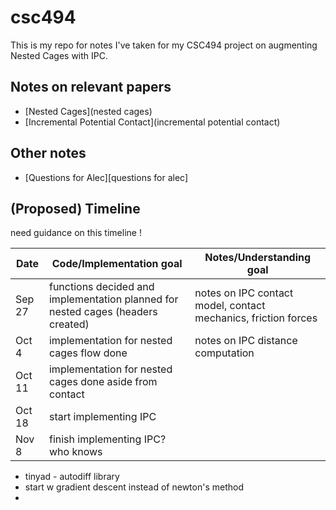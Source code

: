 # csc494

This is my repo for notes I've taken for my CSC494 project on augmenting Nested Cages with IPC.

## Notes on relevant papers

- [Nested Cages](nested cages)
- [Incremental Potential Contact](incremental potential contact)

## Other notes

- [Questions for Alec][questions for alec]

## (Proposed) Timeline

need guidance on this timeline !

| Date   | Code/Implementation goal                                     | Notes/Understanding goal                                     |
| ------ | ------------------------------------------------------------ | ------------------------------------------------------------ |
| Sep 27 | functions decided and implementation planned for nested cages (headers created) | notes on IPC contact model, contact mechanics, friction forces |
| Oct 4  | implementation for nested cages flow done                    | notes on IPC distance computation                            |
| Oct 11 | implementation for nested cages done aside from contact      |                                                              |
| Oct 18 | start implementing IPC                                       |                                                              |
| Nov 8  | finish implementing IPC? who knows                           |                                                              |

- tinyad - autodiff library
- start w gradient descent instead of newton's method
- 
